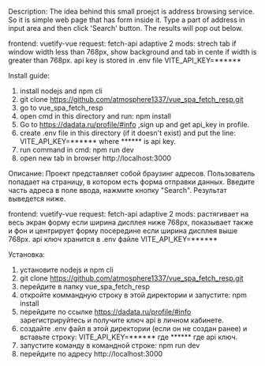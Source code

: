 Description:
The idea behind this small proejct is address browsing service. 
So it is simple web page that has form inside it.
Type a part of address in input area and then click 'Search' button.
The results will pop out below.

frontend: vuetify-vue 
request: fetch-api
adaptive 2 mods: strech tab if window width less than 768px, show background and tab in cente
if width is greater than 768px.
api key is stored in .env file VITE_API_KEY=******

Install guide:
1) install nodejs and npm cli
2) git clone https://github.com/atmosphere1337/vue_spa_fetch_resp.git
3) go to vue_spa_fetch_resp
4) open cmd in this directory and run:    npm install
5) Go to https://dadata.ru/profile/#info  ,sign up and get api_key in profile.
5) create .env file in this directory (if it doesn't exist) and put the line: VITE_API_KEY=****** 
where ****** is api key. 
6) run command in cmd: npm run dev 
7) open new tab in browser http://localhost:3000

Описание:
Проект представляет собой браузинг адресов.
Пользователь попадает на страницу, в котором есть форма отправки данных.
Введите часть адреса в поле ввода, нажмите кнопку "Search".
Результат выведется ниже.

frontend: vuetify-vue 
request: fetch-api
adaptive 2 mods: растягивает на весь экран форму если ширина дисплея ниже 768px, показывает также и фон и центрирует форму посередине если ширина дисплея выше 768px.
api ключ хранится в  .env файле VITE_API_KEY=******

Установка:
1) установите nodejs и npm cli
2) git clone https://github.com/atmosphere1337/vue_spa_fetch_resp.git
3) перейдите в папку vue_spa_fetch_resp
4) откройте коммандную строку в этой директории и запустите:    npm install
5) перейдите по ссылке  https://dadata.ru/profile/#info  зарегистрируйтесь и получите ключ api в личном кабинете.
5) создайте .env файл в этой директории (если он не создан ранее) и вставьте строку: VITE_API_KEY=****** 
где ****** где api ключ. 
6) запустите команду в командной строке: npm run dev 
7) перейдите по адресу http://localhost:3000
